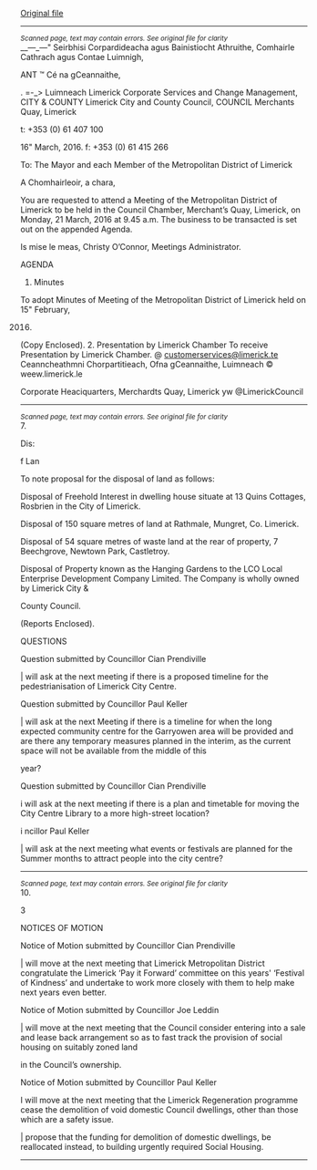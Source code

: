 [Original file](https://www.limerick.ie/sites/default/files/media/documents/2017-06/Agenda%20-%20Meeting%20of%20the%20Metropolitan%20District%20of%20Limerick%20-%2021st%20March%202016.pdf)

---
*<small>Scanned page, text may contain errors. See original file for clarity</small>*  
__—_—" Seirbhisi Corpardideacha agus Bainistiocht Athruithe,
Comhairle Cathrach agus Contae Luimnigh,

ANT ™ Cé na gCeannaithe,

. =-_> Luimneach
Limerick Corporate Services and Change Management,
CITY & COUNTY Limerick City and County Council,
COUNCIL Merchants Quay,
Limerick

t: +353 (0) 61 407 100

16" March, 2016. f: +353 (0) 61 415 266

To: The Mayor and each Member of the Metropolitan District of Limerick

A Chomhairleoir, a chara,

You are requested to attend a Meeting of the Metropolitan District of Limerick to be held in the
Council Chamber, Merchant’s Quay, Limerick, on Monday, 21 March, 2016 at 9.45 a.m. The
business to be transacted is set out on the appended Agenda.

Is mise le meas,
Christy O’Connor,
Meetings Administrator.

AGENDA

1. Minutes

To adopt Minutes of Meeting of the Metropolitan District of Limerick held on 15" February,

2016.
(Copy Enclosed).
2. Presentation by Limerick Chamber
To receive Presentation by Limerick Chamber.
@ customerservices@limerick.te
Ceanncheathmni Chorpartitieach, Ofna gCeannaithe, Luimneach © weew.limerick.le

Corporate Heaciquarters, Merchardts Quay, Limerick yw @LimerickCouncil


---
*<small>Scanned page, text may contain errors. See original file for clarity</small>*  
7.

Dis:

f Lan

To note proposal for the disposal of land as follows:

Disposal of Freehold Interest in dwelling house situate at 13 Quins Cottages, Rosbrien in
the City of Limerick.

Disposal of 150 square metres of land at Rathmale, Mungret, Co. Limerick.

Disposal of 54 square metres of waste land at the rear of property, 7 Beechgrove,
Newtown Park, Castletroy.

Disposal of Property known as the Hanging Gardens to the LCO Local Enterprise
Development Company Limited. The Company is wholly owned by Limerick City &

County Council.

(Reports Enclosed).

QUESTIONS

Question submitted by Councillor Cian Prendiville

| will ask at the next meeting if there is a proposed timeline for the pedestrianisation of
Limerick City Centre.

Question submitted by Councillor Paul Keller

| will ask at the next Meeting if there is a timeline for when the long expected community
centre for the Garryowen area will be provided and are there any temporary measures
planned in the interim, as the current space will not be available from the middle of this

year?

Question submitted by Councillor Cian Prendiville

i will ask at the next meeting if there is a plan and timetable for moving the City Centre
Library to a more high-street location?

i ncillor Paul Keller

| will ask at the next meeting what events or festivals are planned for the Summer months
to attract people into the city centre?


---
*<small>Scanned page, text may contain errors. See original file for clarity</small>*  
10.

3

NOTICES OF MOTION

Notice of Motion submitted by Councillor Cian Prendiville

| will move at the next meeting that Limerick Metropolitan District congratulate the
Limerick ‘Pay it Forward’ committee on this years' ‘Festival of Kindness’ and undertake to
work more closely with them to help make next years even better.

Notice of Motion submitted by Councillor Joe Leddin

| will move at the next meeting that the Council consider entering into a sale and lease
back arrangement so as to fast track the provision of social housing on suitably zoned land

in the Council’s ownership.

Notice of Motion submitted by Councillor Paul Keller

I will move at the next meeting that the Limerick Regeneration programme cease the
demolition of void domestic Council dwellings, other than those which are a safety issue.

| propose that the funding for demolition of domestic dwellings, be reallocated instead, to
building urgently required Social Housing.


---
